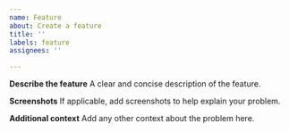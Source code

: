 ```yaml
---
name: Feature
about: Create a feature
title: ''
labels: feature
assignees: ''

---
```


**Describe the feature**
A clear and concise description of the feature.

**Screenshots**
If applicable, add screenshots to help explain your problem.

**Additional context**
Add any other context about the problem here.
